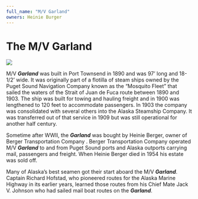 ```yaml
---
full_name: "M/V Garland"
owners: Heinie Burger
---
```

# The M/V Garland

![](../assets/images/boats/MV_Garland.jpg)

M/V ***Garland*** was built in Port Townsend in 1890 and was 97’ long and 18-1/2’ wide. It was originally part of a flotilla of steam ships owned by the Puget Sound Navigation Company known as the “Mosquito Fleet” that sailed the waters of the Strait of Juan de Fuca route between 1890 and 1903. The ship was built for towing and hauling freight and in 1900 was lengthened to 120 feet to accommodate passengers. In 1903 the company was consolidated with several others into the Alaska Steamship Company.   It was transferred out of that service in 1909 but was still operational for another half century.

Sometime after WWII, the ***Garland*** was bought by Heinie Berger, owner of  Berger Transportation Company .  Berger Transportation Company operated M/V ***Garland*** to and from Puget Sound ports and Alaska outports carrying mail, passengers and freight.  When Heinie Berger died in 1954 his estate was sold off.

Many of Alaska’s best seamen got their start aboard the M/V ***Garland***. Captain Richard Hofstad, who pioneered routes for the Alaska Marine Highway in its earlier years, learned those routes from his Chief Mate Jack V. Johnson who had sailed mail boat routes on the ***Garland***.



 

 

